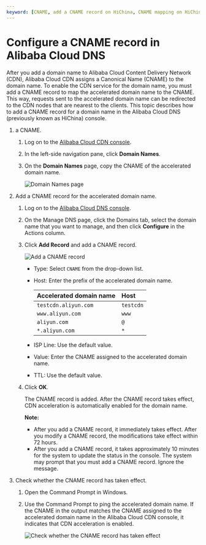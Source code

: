 ```yaml
---
keyword: [CNAME, add a CNAME record on HiChina, CNAME mapping on HiChina, CNAME of Alibaba Cloud domain name]
---
```


# Configure a CNAME record in Alibaba Cloud DNS

After you add a domain name to Alibaba Cloud Content Delivery Network \(CDN\), Alibaba Cloud CDN assigns a Canonical Name \(CNAME\) to the domain name. To enable the CDN service for the domain name, you must add a CNAME record to map the accelerated domain name to the CNAME. This way, requests sent to the accelerated domain name can be redirected to the CDN nodes that are nearest to the clients. This topic describes how to add a CNAME record for a domain name in the Alibaba Cloud DNS \(previously known as HiChina\) console.

1.  a CNAME.

    1.  Log on to the [Alibaba Cloud CDN console](https://cdn.console.aliyun.com).

    2.  In the left-side navigation pane, click **Domain Names**.

    3.  On the **Domain Names** page, copy the CNAME of the accelerated domain name.

        ![Domain Names page](https://static-aliyun-doc.oss-cn-hangzhou.aliyuncs.com/assets/img/en-US/3630062061/p66555.png)

2.  Add a CNAME record for the accelerated domain name.

    1.  Log on to the [Alibaba Cloud DNS console](https://dc.console.aliyun.com/dns).

    2.  On the Manage DNS page, click the Domains tab, select the domain name that you want to manage, and then click **Configure** in the Actions column.

    3.  Click **Add Record** and add a CNAME record.

        ![Add a CNAME record](https://static-aliyun-doc.oss-cn-hangzhou.aliyuncs.com/assets/img/en-US/3630062061/p64412.png)

        -   Type: Select `CNAME` from the drop-down list.
        -   Host: Enter the prefix of the accelerated domain name.

            |Accelerated domain name|Host|
            |:----------------------|:---|
            |`testcdn.aliyun.com`|`testcdn`|
            |`www.aliyun.com`|`www`|
            |`aliyun.com`|`@`|
            |`*.aliyun.com`|`*`|

        -   ISP Line: Use the default value.
        -   Value: Enter the CNAME assigned to the accelerated domain name.
        -   TTL: Use the default value.
    4.  Click **OK**.

        The CNAME record is added. After the CNAME record takes effect, CDN acceleration is automatically enabled for the domain name.

        **Note:**

        -   After you add a CNAME record, it immediately takes effect. After you modify a CNAME record, the modifications take effect within 72 hours.
        -   After you add a CNAME record, it takes approximately 10 minutes for the system to update the status in the console. The system may prompt that you must add a CNAME record. Ignore the message.
3.  Check whether the CNAME record has taken effect.

    1.  Open the Command Prompt in Windows.

    2.  Use the Command Prompt to ping the accelerated domain name. If the CNAME in the output matches the CNAME assigned to the accelerated domain name in the Alibaba Cloud CDN console, it indicates that CDN acceleration is enabled.

        ![Check whether the CNAME record has taken effect](https://static-aliyun-doc.oss-cn-hangzhou.aliyuncs.com/assets/img/en-US/7423839951/p66693.png)


